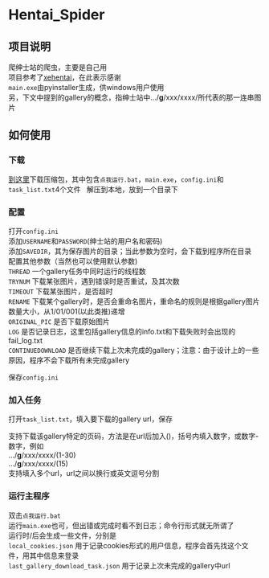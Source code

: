 Hentai_Spider
===
## 项目说明
爬绅士站的爬虫，主要是自己用  
项目参考了[xehentai](https://github.com/fffonion/xeHentai)，在此表示感谢  
`main.exe`由pyinstaller生成，供windows用户使用  
另，下文中提到的gallery的概念，指绅士站中.../**g**/xxx/xxxx/所代表的那一连串图片  
## 如何使用
### 下载
[到这里](http://pan.baidu.com/s/1pKNLK19)下载压缩包，其中包含`点我运行.bat`，`main.exe`，`config.ini`和`task_list.txt`4个文件  
解压到本地，放到一个目录下  
### 配置
打开`config.ini`  
添加`USERNAME`和`PASSWORD`(绅士站的用户名和密码)  
添加`SAVEDIR`，其为保存图片的目录；当此参数为空时，会下载到程序所在目录  
配置其他参数（当然也可以使用默认参数)  
`THREAD` 一个gallery任务中同时运行的线程数  
`TRYNUM`  下载某张图片，遇到错误时是否重试，及其次数  
`TIMEOUT` 下载某张图片，是否超时  
`RENAME` 下载某个gallery时，是否会重命名图片，重命名的规则是根据gallery图片数量大小，从1/01/001(以此类推)递增  
`ORIGINAL_PIC` 是否下载原始图片  
`LOG` 是否记录日志，这里包括gallery信息的info.txt和下载失败时会出现的fail_log.txt  
`CONTINUEDOWNLOAD` 是否继续下载上次未完成的gallery；注意：由于设计上的一些原因，程序不会下载所有未完成gallery  
   
 保存`config.ini`
### 加入任务
打开`task_list.txt`，填入要下载的gallery url，保存  
  
支持下载该gallery特定的页码，方法是在url后加入()，括号内填入数字，或数字-数字，例如  
.../**g**/xxx/xxxx/(1-30)  
.../**g**/xxx/xxxx/(15)  
支持填入多个url，url之间以换行或英文逗号分割  
### 运行主程序
双击`点我运行.bat`  
运行`main.exe`也可，但出错或完成时看不到日志；命令行形式就无所谓了  
运行时/后会生成一些文件，分别是  
`local_cookies.json` 用于记录cookies形式的用户信息，程序会首先找这个文件，用其中信息来登录  
`last_gallery_download_task.json` 用于记录上次未完成的gallery中url  
